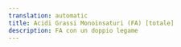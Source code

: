 ```yaml
---
translation: automatic
title: Acidi Grassi Monoinsaturi (FA) [totale]
description: FA con un doppio legame
---
```

